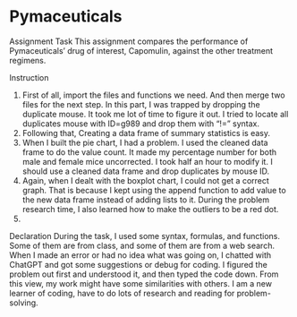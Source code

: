# Pymaceuticals

Assignment Task
This assignment compares the performance of Pymaceuticals’ drug of interest, Capomulin, against the other treatment regimens. 

Instruction
1.	First of all, import the files and functions we need. And then merge two files for the next step. In this part, I was trapped by dropping the duplicate mouse. It took me lot of time to figure it out. I tried to locate all duplicates mouse with ID=g989 and drop them with “!=” syntax.
2.	Following that, Creating a data frame of summary statistics is easy. 
3.	When I built the pie chart, I had a problem. I used the cleaned data frame to do the value count. It made my percentage number for both male and female mice uncorrected. I took half an hour to modify it. I should use a cleaned data frame and drop duplicates by mouse ID.
4.	Again, when I dealt with the boxplot chart, I could not get a correct graph. That is because I kept using the append function to add value to the new data frame instead of adding lists to it. During the problem research time, I also learned how to make the outliers to be a red dot.
5.	
Declaration
During the task, I used some syntax, formulas, and functions. Some of them are from class, and some of them are from a web search. When I made an error or had no idea what was going on, I chatted with ChatGPT and got some suggestions or debug for coding. I figured the problem out first and understood it, and then typed the code down. From this view, my work might have some similarities with others. I am a new learner of coding, have to do lots of research and reading for problem-solving.
